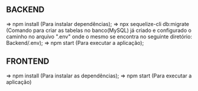 ## BACKEND ##

=> npm install (Para instalar dependências);
=> npx sequelize-cli db:migrate (Comando para criar as tabelas no banco(MySQL) já criado e configurado o caminho no arquivo ".env" onde o mesmo se encontra no seguinte diretório: Backend/.env);
=> npm start (Para executar a aplicação);


## FRONTEND ##

=> npm install (Para instalar as dependências);
=> npm start (Para executar a aplicação)
